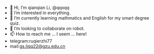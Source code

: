 - 👋 Hi, I’m qianqian Li, @qqxqq 
- 👀 I’m interested in everything.
- 🌱 I’m currently learning mathmatics and English for my smart degree quiz.
- 💞️ I’m looking to collaborate on robot.
- 📫 How to reach me ... I seem ...  here!
- telegram:ruqierzhi77
- mail:gs.liqq22@gzu.edu.cn

<!---
qqxqqbot is a ✨ special ✨ repository because its `README.md` (this file) appears on your GitHub profile.
You can click the Preview link to take a look at your changes.
--->
